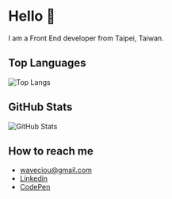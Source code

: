 # Hello 👀

I am a Front End developer from Taipei, Taiwan.

## Top Languages

![Top Langs](https://github-readme-stats.vercel.app/api/top-langs/?username=waveciou&theme=dark&title_color=FFFFFF)

## GitHub Stats

![GitHub Stats](https://github-readme-stats.vercel.app/api?username=waveciou&theme=dark&show_icons=true&icon_color=FFAA30&title_color=B0C4DE&text_color=FFFFFF&count_private=true)

<!-- ## GitHub Streak

![GitHub Streak](https://github-readme-streak-stats.herokuapp.com?user=waveciou&theme=dark&date_format=M%20j%5B%2C%20Y%5D&ring=FFBF00&border=FFFFFF&fire=FFAA30&currStreakLabel=FFAA30&stroke=FFFFFF) -->

## How to reach me

- waveciou@gmail.com
- [Linkedin](https://www.linkedin.com/in/waveciou/)
- [CodePen](https://codepen.io/waveciou)